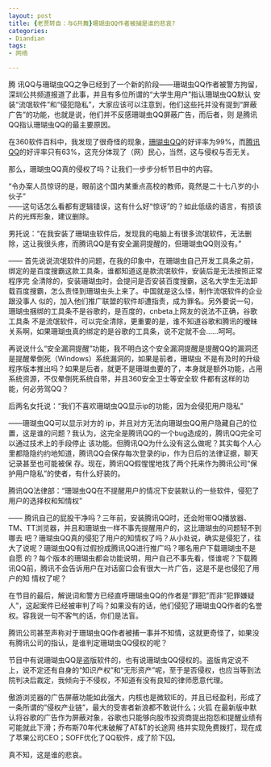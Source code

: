 ```yaml
---
layout: post
title: {老贾转自：与G共舞}珊瑚虫QQ作者被捕是谁的悲哀?
categories:
- Diandian
tags:
- 网络

---
```

腾 讯QQ与珊瑚虫QQ之争已经到了一个新的阶段——珊瑚虫QQ作者被警方拘留，深圳公共频道报道了此事，并且有多位所谓的“大学生用户”指认珊瑚虫QQ默认 安装“流氓软件”和“侵犯隐私”，大家应该可以注意到，他们这些托并没有提到“屏蔽广告”的功能，也就是说，他们并不反感珊瑚虫QQ屏蔽广告，而后者，则 是腾讯QQ指认珊瑚虫QQ的最主要原因。
<p> 在360软件百科中，我发现了很奇怪的现象，<a href="http://360.qihoo.com/3210245.html" target="_blank">珊瑚虫QQ</a>的好评率为99%，而<a href="http://360.qihoo.com/3208301.html" target="_blank">腾讯QQ</a>的好评率只有63%，这充分体现了（网）民心，当然，这与侵权与否无关。</p>
<p> 那么，珊瑚虫QQ真的侵权了吗？让我们一步步分析节目中的内容。</p>
<p> “令办案人员惊讶的是，眼前这个国内某重点高校的教师，竟然是二十七八岁的小伙子”<br />——这句话怎么看都有逻辑错误，这有什么好“惊讶”的？如此低级的语言，有损该片的光辉形象，建议删除。</p>
<p> 男托说：“在我安装了珊瑚虫软件后，发现我的电脑上有很多流氓软件，无法删除，这让我很头疼，而腾讯QQ是有安全漏洞提醒的，但珊瑚虫QQ则没有。”</p>
<p> —— 首先说说流氓软件的问题，在我的印象中，在珊瑚虫自己开发工具条之前，绑定的是百度搜霸这款工具条，谁都知道这是款流氓软件，安装后是无法按照正常程序完 全清除的，安装珊瑚虫时，会提问是否安装百度搜霸，这名大学生无法卸载百度搜霸，怎么责怪到珊瑚虫头上来了。中国就是这么怪，制作流氓软件的企业跟没事人 似的，加入他们推广联盟的软件却遭指责，成为罪名。另外要说一句，珊瑚虫捆绑的工具条不是谷歌的，是百度的，cnbeta上网友的说法不正确，谷歌工具条 不是流氓软件，可以完全清除，更重要的是，谁不知道谷歌和腾讯的暧昧关系啊，如果珊瑚虫真的绑定的是谷歌的工具条，说不定就不会……呵呵。</p>
<p> 再说说什么“安全漏洞提醒”功能，我不明白这个安全漏洞提醒是提醒QQ的漏洞还是提醒晕倒死（Windows）系统漏洞的，如果是前者，珊瑚虫 不是有及时的升级程序版本推出吗？如果是后者，就更不是珊瑚虫要的了，本身就是额外功能，占用系统资源，不仅晕倒死系统自带，并且360安全卫士等安全软 件都有这样的功能，何必劳驾QQ？</p>
<p> 后两名女托说：“我们不喜欢珊瑚虫QQ显示ip的功能，因为会侵犯用户隐私”</p>
<p> ——珊瑚虫QQ可以显示对方的 ip，并且对方无法向珊瑚虫QQ用户隐藏自己的位置，这是谁的问题？我认为，这完全是腾讯QQ的一个bug造成的，腾讯QQ完全可以通过技术上的手段停止 该功能。但腾讯QQ为什么没有这么做呢？其实每个人心里都隐隐约约地知道，腾讯QQ会保存每次登录的ip，作为日后的法律证据，聊天记录甚至也可能被保 存。现在，腾讯QQ假惺惺地找了两个托来作为腾讯公司“保护用户隐私”的使者，有什么好装的。</p>
<p> 腾讯QQ法律部：“珊瑚虫QQ在不提醒用户的情况下安装默认的一些软件，侵犯了用户的选择权和知情权”</p>
<p> —— 腾讯自己的屁股干净吗？三年前，安装腾讯QQ时，还会附带QQ播放器、TM、TT浏览器，并且和珊瑚虫一样不事先提醒用户的，这比珊瑚虫的问题轻不到哪去 吧？珊瑚虫QQ真的侵犯了用户的知情权了吗？从小处说，确实是侵犯了，往大了说呢？珊瑚虫QQ有过假扮成腾讯QQ进行推广吗？哪名用户下载珊瑚虫不是自愿 的？每个版本的珊瑚虫都会功能说明，用户自己不事先看，怪谁呢？下载腾讯QQ前，腾讯不会告诉用户在对话窗口会有很大一片广告，这是不是也侵犯了用户的知 情权了呢？</p>
<p> 在节目的最后，解说词和警方已经直呼珊瑚虫QQ的作者是“罪犯”而非“犯罪嫌疑人”，这起案件已经被审判了吗？如果没有的话，他们侵犯了珊瑚虫QQ作者的名誉权。容我说一句不客气的话，你们是法盲。</p>
<p> 腾讯公司甚至声称对于珊瑚虫QQ作者被捕一事并不知情，这就更奇怪了，如果没有腾讯公司的指认，是谁判定珊瑚虫QQ侵权的呢？</p>
<p> 节目中有说珊瑚虫QQ是盗版软件的，也有说珊瑚虫QQ侵权的。盗版肯定说不上，说不定还有自身的“知识产权”和“无形资产”呢，至于是否侵权，也应当等到法院判决后裁定，我倾向于不侵权，不知道有没有良知的律师愿意代理。</p>
<p> 傲游浏览器的广告屏蔽功能如此强大，内核也是微软IE的，并且已经盈利，形成了一条所谓的”侵权产业链”，最大的受害者新浪都不敢说什么；火狐 在最新版中默认将谷歌的广告作为屏蔽对象，谷歌也只能够向股市投资商提出抱怨和提醒业绩有可能就此下滑；乔布斯70年代末破解了AT&amp;T的长途网 络并实现免费拨打，现在成了苹果公司CEO；SOFF优化了QQ软件，成了阶下囚。</p>
<p> 真不知，这是谁的悲哀。</p>